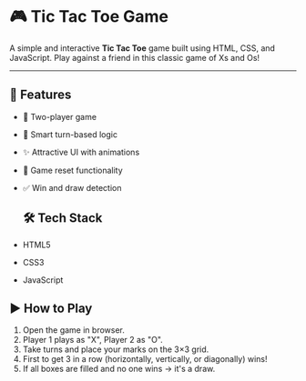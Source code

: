 # 🎮 Tic Tac Toe Game

A simple and interactive **Tic Tac Toe** game built using HTML, CSS, and JavaScript. Play against a friend in this classic game of Xs and Os!

---

## 🚀 Features

- 🎯 Two-player game
- 🧠 Smart turn-based logic
- ✨ Attractive UI with animations
- 🔁 Game reset functionality
- ✅ Win and draw detection

  ## 🛠️ Tech Stack

- HTML5
- CSS3
- JavaScript

 ## ▶️ How to Play

1. Open the game in browser.
2. Player 1 plays as "X", Player 2 as "O".
3. Take turns and place your marks on the 3×3 grid.
4. First to get 3 in a row (horizontally, vertically, or diagonally) wins!
5. If all boxes are filled and no one wins → it's a draw.
